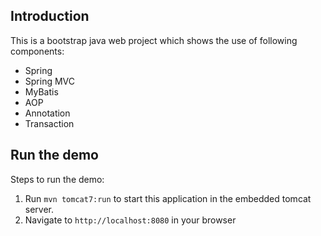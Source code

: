 ## Introduction

This is a bootstrap java web project which shows the use of following components:

* Spring
* Spring MVC
* MyBatis
* AOP
* Annotation
* Transaction


## Run the demo
Steps to run the demo:

1. Run `mvn tomcat7:run` to start this application in the embedded tomcat server.
2. Navigate to `http://localhost:8080` in your browser





